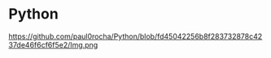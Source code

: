 # Python

https://github.com/paul0rocha/Python/blob/fd45042256b8f283732878c4237de46f6cf6f5e2/Img.png
